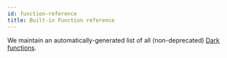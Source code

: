 ```yaml
---
id: function-reference
title: Built-in Function reference
---
```


We maintain an automatically-generated list of all (non-deprecated)
[Dark functions](https://ops-documentation.builtwithdark.com/?pretty=1).
